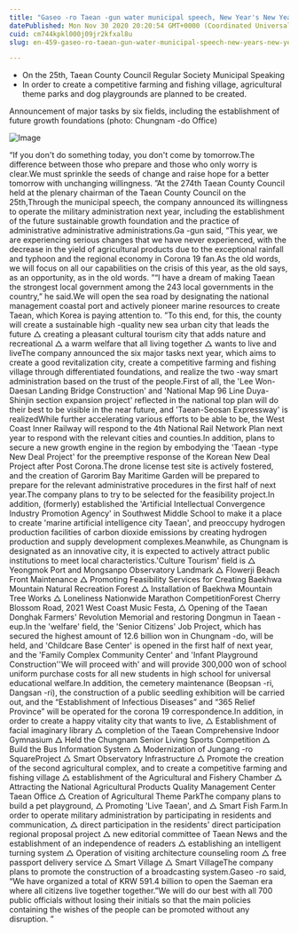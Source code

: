 ```yaml
---
title: "Gaseo -ro Taean -gun water municipal speech, New Year's New Year, and Operation -oriented Military Administration"
datePublished: Mon Nov 30 2020 20:20:54 GMT+0000 (Coordinated Universal Time)
cuid: cm744kpkl000j09jr2kfxal8u
slug: en-459-gaseo-ro-taean-gun-water-municipal-speech-new-years-new-year-and-operation-oriented-military-administration

---
```



- On the 25th, Taean County Council Regular Society Municipal Speaking
- In order to create a competitive farming and fishing village, agricultural theme parks and dog playgrounds are planned to be created.

Announcement of major tasks by six fields, including the establishment of future growth foundations (photo: Chungnam -do Office)

![Image](https://cdn.hashnode.com/res/hashnode/image/upload/v1739498634243/d9b65303-81fb-4ae7-87b2-44350b4af4df.jpeg)

“If you don't do something today, you don't come by tomorrow.The difference between those who prepare and those who only worry is clear.We must sprinkle the seeds of change and raise hope for a better tomorrow with unchanging willingness. ”At the 274th Taean County Council held at the plenary chairman of the Taean County Council on the 25th,Through the municipal speech, the company announced its willingness to operate the military administration next year, including the establishment of the future sustainable growth foundation and the practice of administrative administrative administrations.Ga -gun said, “This year, we are experiencing serious changes that we have never experienced, with the decrease in the yield of agricultural products due to the exceptional rainfall and typhoon and the regional economy in Corona 19 fan.As the old words, we will focus on all our capabilities on the crisis of this year, as the old says, as an opportunity, as in the old words. ”“I have a dream of making Taean the strongest local government among the 243 local governments in the country,” he said.We will open the sea road by designating the national management coastal port and actively pioneer marine resources to create Taean, which Korea is paying attention to. ”To this end, for this, the county will create a sustainable high -quality new sea urban city that leads the future △ creating a pleasant cultural tourism city that adds nature and recreational △ a warm welfare that all living together △ wants to live and liveThe company announced the six major tasks next year, which aims to create a good revitalization city, create a competitive farming and fishing village through differentiated foundations, and realize the two -way smart administration based on the trust of the people.First of all, the 'Lee Won-Daesan Landing Bridge Construction' and 'National Map 96 Line Duya-Shinjin section expansion project' reflected in the national top plan will do their best to be visible in the near future, and 'Taean-Seosan Expressway' is realizedWhile further accelerating various efforts to be able to be, the West Coast Inner Railway will respond to the 4th National Rail Network Plan next year to respond with the relevant cities and counties.In addition, plans to secure a new growth engine in the region by embodying the 'Taean -type New Deal Project' for the preemptive response of the Korean New Deal Project after Post Corona.The drone license test site is actively fostered, and the creation of Garorim Bay Maritime Garden will be prepared to prepare for the relevant administrative procedures in the first half of next year.The company plans to try to be selected for the feasibility project.In addition, (formerly) established the 'Artificial Intellectual Convergence Industry Promotion Agency' in Southwest Middle School to make it a place to create 'marine artificial intelligence city Taean', and preoccupy hydrogen production facilities of carbon dioxide emissions by creating hydrogen production and supply development complexes.Meanwhile, as Chungnam is designated as an innovative city, it is expected to actively attract public institutions to meet local characteristics.'Culture Tourism' field is △ Yeongmok Port and Mongsanpo Observatory Landmark △ Flowerji Beach Front Maintenance △ Promoting Feasibility Services for Creating Baekhwa Mountain Natural Recreation Forest △ Installation of Baekhwa Mountain Tree Works △ Loneliness Nationwide Marathon CompetitionForest Cherry Blossom Road, 2021 West Coast Music Festa, △ Opening of the Taean Donghak Farmers' Revolution Memorial and restoring Dongmun in Taean -eup.In the 'welfare' field, the 'Senior Citizens' Job Project, which has secured the highest amount of 12.6 billion won in Chungnam -do, will be held, and 'Childcare Base Center' is opened in the first half of next year, and the 'Family Complex Community Center' and 'Infant Playground Construction''We will proceed with' and will provide 300,000 won of school uniform purchase costs for all new students in high school for universal educational welfare.In addition, the cemetery maintenance (Beopsan -ri, Dangsan -ri), the construction of a public seedling exhibition will be carried out, and the “Establishment of Infectious Diseases” and “365 Relief Province” will be operated for the corona 19 correspondence.In addition, in order to create a happy vitality city that wants to live, △ Establishment of facial imaginary library △ completion of the Taean Comprehensive Indoor Gymnasium △ Held the Chungnam Senior Living Sports Competition △ Build the Bus Information System △ Modernization of Jungang -ro SquareProject △ Smart Observatory Infrastructure △ Promote the creation of the second agricultural complex, and to create a competitive farming and fishing village △ establishment of the Agricultural and Fishery Chamber △ Attracting the National Agricultural Products Quality Management Center Taean Office △ Creation of Agricultural Theme ParkThe company plans to build a pet playground, △ Promoting 'Live Taean', and △ Smart Fish Farm.In order to operate military administration by participating in residents and communication, △ direct participation in the residents' direct participation regional proposal project △ new editorial committee of Taean News and the establishment of an independence of readers △ establishing an intelligent turning system △ Operation of visiting architecture counseling room △ free passport delivery service △ Smart Village △ Smart VillageThe company plans to promote the construction of a broadcasting system.Gaseo -ro said, “We have organized a total of KRW 591.4 billion to open the Saeman era where all citizens live together together.”We will do our best with all 700 public officials without losing their initials so that the main policies containing the wishes of the people can be promoted without any disruption. ”